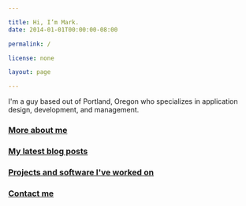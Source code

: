 ```yaml
---

title: Hi, I’m Mark.
date: 2014-01-01T00:00:00-08:00

permalink: /

license: none

layout: page

---
```

I'm a guy based out of Portland, Oregon who specializes in application design, development, and management.

### [More about me](/about)
### [My latest blog posts](/blog)
### [Projects and software I've worked on](/projects)
### [Contact me](/contact)
